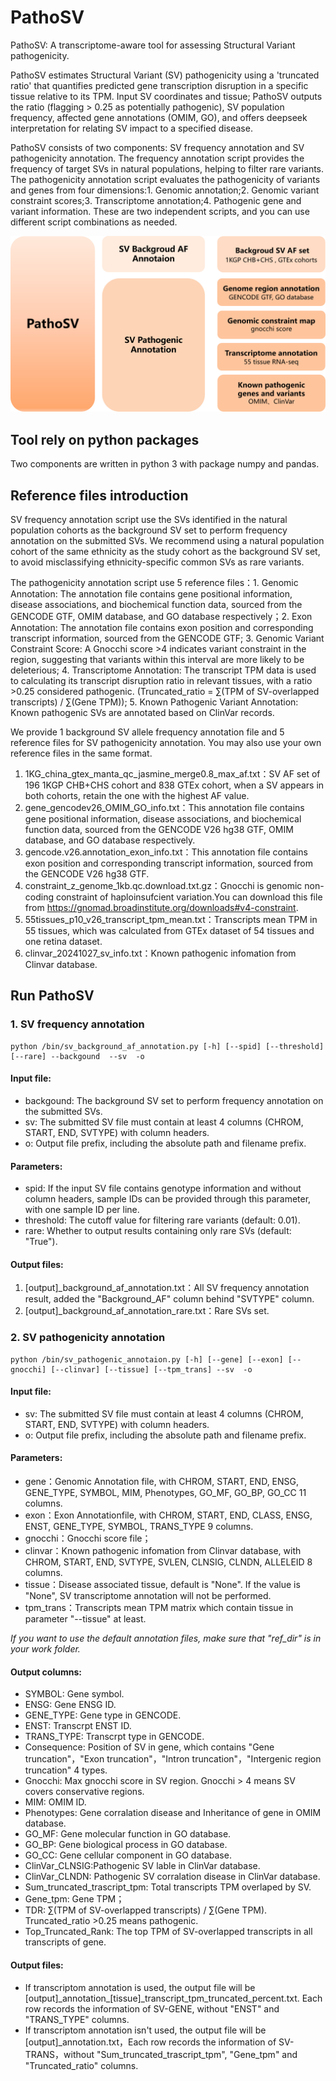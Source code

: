 # PathoSV
PathoSV: A transcriptome-aware tool for assessing Structural Variant pathogenicity.


PathoSV estimates Structural Variant (SV) pathogenicity using a 'truncated ratio' that quantifies predicted gene transcription disruption in a specific tissue relative to its TPM. Input SV coordinates and tissue; PathoSV outputs the ratio (flagging > 0.25 as potentially pathogenic), SV population frequency, affected gene annotations (OMIM, GO), and offers deepseek interpretation for relating SV impact to a specified disease.

PathoSV consists of two components: SV frequency annotation and SV pathogenicity annotation. The frequency annotation script provides the frequency of target SVs in natural populations, helping to filter rare variants. The pathogenicity annotation script evaluates the pathogenicity of variants and genes from four dimensions:1. Genomic annotation;2. Genomic variant constraint scores;3. Transcriptome annotation;4. Pathogenic gene and variant information. These are two independent scripts, and you can use different script combinations as needed.

![PathoSV_components](picture/PathoSV_components.png)

## Tool rely on python packages
Two components are written in python 3 with package numpy and pandas.

## Reference files introduction
SV frequency annotation script use the SVs identified in the natural population cohorts as the background SV set to perform frequency annotation on the submitted SVs. We recommend using a natural population cohort of the same ethnicity as the study cohort as the background SV set, to avoid misclassifying ethnicity-specific common SVs as rare variants. 

The pathogenicity annotation script use 5 reference files：1. Genomic Annotation: The annotation file contains gene positional information, disease associations, and biochemical function data, sourced from the GENCODE GTF, OMIM database, and GO database respectively；2. Exon Annotation: The annotation file contains exon position and corresponding transcript information, sourced from the GENCODE GTF; 3. Genomic Variant Constraint Score:
A Gnocchi score >4 indicates variant constraint in the region, suggesting that variants within this interval are more likely to be deleterious; 4. Transcriptome Annotation: The transcript TPM data is used to calculating its transcript disruption ratio in relevant tissues, with a ratio >0.25 considered pathogenic. (Truncated_ratio = ∑(TPM of SV-overlapped transcripts) / ∑(Gene TPM)); 5. Known Pathogenic Variant Annotation: Known pathogenic SVs are annotated based on ClinVar records.

We provide 1 background SV allele frequency annotation file and 5 reference files for SV pathogenicity annotation. You may also use your own reference files in the same format.
1. 1KG_china_gtex_manta_qc_jasmine_merge0.8_max_af.txt：SV AF set of 196 1KGP CHB+CHS cohort and 838 GTEx cohort, when a SV appears in both cohorts, retain the one with the highest AF value.
2. gene_gencodev26_OMIM_GO_info.txt：This annotation file contains gene positional information, disease associations, and biochemical function data, sourced from the GENCODE V26 hg38 GTF, OMIM database, and GO database respectively.
3. gencode.v26.annotation_exon_info.txt：This annotation file contains exon position and corresponding transcript information, sourced from the GENCODE  V26 hg38 GTF.
4. constraint_z_genome_1kb.qc.download.txt.gz：Gnocchi is genomic non-coding constraint of haploinsufcient variation.You can download this file from https://gnomad.broadinstitute.org/downloads#v4-constraint.
5. 55tissues_p10_v26_transcript_tpm_mean.txt：Transcripts mean TPM in 55 tissues, which was calculated from GTEx dataset of 54 tissues and one retina dataset.
6. clinvar_20241027_sv_info.txt：Known pathogenic infomation from Clinvar database.

## Run PathoSV
### 1. SV frequency annotation
```
python /bin/sv_background_af_annotation.py [-h] [--spid] [--threshold] [--rare] --backgound  --sv  -o
```

#### Input file:
- backgound: The background SV set to perform frequency annotation on the submitted SVs.
- sv: The submitted SV file must contain at least 4 columns (CHROM, START, END, SVTYPE) with column headers.
- o: Output file prefix, including the absolute path and filename prefix.
  
#### Parameters:
- spid: If the input SV file contains genotype information and without column headers, sample IDs can be provided through this parameter, with one sample ID per line.
- threshold: The cutoff value for filtering rare variants (default: 0.01).
- rare: Whether to output results containing only rare SVs (default: "True").

#### Output files:
1. [output]_background_af_annotation.txt：All SV frequency annotation result, added the "Background_AF" column behind "SVTYPE" column.
2. [output]_background_af_annotation_rare.txt：Rare SVs set.

### 2. SV pathogenicity annotation
```
python /bin/sv_pathogenic_annotaion.py [-h] [--gene] [--exon] [--gnocchi] [--clinvar] [--tissue] [--tpm_trans] --sv  -o
```

#### Input file:
- sv: The submitted SV file must contain at least 4 columns (CHROM, START, END, SVTYPE) with column headers.
- o: Output file prefix, including the absolute path and filename prefix.

#### Parameters:
- gene：Genomic Annotation file, with CHROM, START, END, ENSG, GENE_TYPE, SYMBOL, MIM, Phenotypes, GO_MF, GO_BP, GO_CC 11 columns.
- exon：Exon Annotationfile, with CHROM, START, END, CLASS, ENSG, ENST, GENE_TYPE, SYMBOL, TRANS_TYPE 9 columns.
- gnocchi：Gnocchi score file；
- clinvar：Known pathogenic infomation from Clinvar database, with CHROM, START, END, SVTYPE, SVLEN, CLNSIG, CLNDN, ALLELEID 8 columns.
- tissue：Disease associated tissue, default is "None". If the value is "None", SV transcriptome annotation will not be performed.
- tpm_trans：Transcripts mean TPM matrix which contain tissue in parameter "--tissue" at least.

*If you want to use the default annotation files, make sure that "ref_dir" is in your work folder.*

#### Output columns:
- SYMBOL: Gene symbol.
- ENSG: Gene ENSG ID.
- GENE_TYPE: Gene type in GENCODE.
- ENST: Transcrpt ENST ID.
- TRANS_TYPE: Transcrpt type in GENCODE.
- Consequence: Position of SV in gene, which contains "Gene truncation"，"Exon truncation"，"Intron truncation"，"Intergenic region truncation" 4 types.
- Gnocchi: Max gnocchi score in SV region. Gnocchi > 4 means SV covers conservative regions.
- MIM: OMIM ID.
- Phenotypes: Gene corralation disease and Inheritance of gene in OMIM database.
- GO_MF: Gene molecular function in GO database.
- GO_BP: Gene biological process in GO database.
- GO_CC: Gene cellular component in GO database.
- ClinVar_CLNSIG:Pathogenic SV lable in ClinVar database.
- ClinVar_CLNDN: Pathogenic SV corralation disease in ClinVar database.
- Sum_truncated_trascript_tpm: Total transcripts TPM overlaped by SV.	
- Gene_tpm: Gene TPM；
- TDR: ∑(TPM of SV-overlapped transcripts) / ∑(Gene TPM). Truncated_ratio >0.25 means pathogenic.
- Top_Truncated_Rank: The top TPM of SV-overlapped transcripts in all transcripts of gene.

#### Output files:
- If transcriptom annotation is used, the output file will be [output]\_annotation\_[tissue]_transcript_tpm_truncated_percent.txt. Each row records the information of SV-GENE, without "ENST" and "TRANS_TYPE" columns.
- If transcriptom annotation isn't used, the output file will be [output]_annotation.txt，Each row records the information of SV-TRANS，without "Sum_truncated_trascript_tpm", "Gene_tpm" and "Truncated_ratio" columns.
